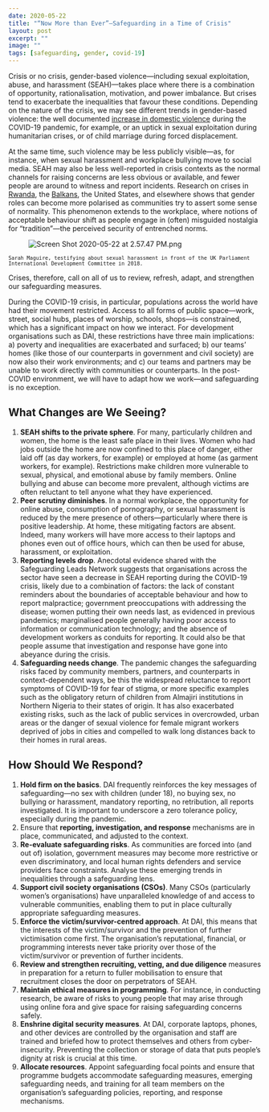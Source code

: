 ```yaml
---
date: 2020-05-22
title: "“Now More than Ever”—Safeguarding in a Time of Crisis"
layout: post
excerpt: ""
image: ""
tags: [safeguarding, gender, covid-19]
---
```

<p>Crisis or no crisis, gender-based violence—including sexual exploitation, abuse, and harassment (SEAH)—takes place where there is a combination of opportunity, rationalisation, motivation, and power imbalance. But crises tend to exacerbate the inequalities that favour these conditions. Depending on the nature of the crisis, we may see different trends in gender-based violence: the well documented <a href="https://www.cfr.org/in-brief/double-pandemic-domestic-violence-age-covid-19">increase in domestic violence</a> during the COVID-19 pandemic, for example, or an uptick in sexual exploitation during humanitarian crises, or of child marriage during forced displacement.</p><p>At the same time, such violence may be less publicly visible—as, for instance, when sexual harassment and workplace bullying move to social media. SEAH may also be less well-reported in crisis contexts as the normal channels for raising concerns are less obvious or available, and fewer people are around to witness and report incidents. Research on crises in <a href="http://centaur.reading.ac.uk/84575/1/The Masculine Logic of DDR and SSR in the Rwanda Defence Force Final Submission Version.pdf">Rwanda</a>, the <a href="https://oxfamilibrary.openrepository.com/bitstream/handle/10546/121140/bk-violence-against-women-010198-en.pdf?sequence=1&amp;isAllowed=y">Balkans</a>, the United States, and elsewhere shows that gender roles can become more polarised as communities try to assert some sense of normality. This phenomenon extends to the workplace, where notions of acceptable behaviour shift as people engage in (often) misguided nostalgia for “tradition”—the perceived security of entrenched norms.</p><figure class="kg-card kg-image-card"><img src="https://pubs.ghost.io/uploads/Screen%20Shot%202020-05-22%20at%202.57.47%20PM.png" class="kg-image" alt="Screen Shot 2020-05-22 at 2.57.47 PM.png" loading="lazy"></figure><p><code><code>Sarah Maguire, testifying about sexual harassment in front of the UK Parliament International Development Committee in 2018.</code></code></p><p>Crises, therefore, call on all of us to review, refresh, adapt, and strengthen our safeguarding measures.</p><p>During the COVID-19 crisis, in particular, populations across the world have had their movement restricted. Access to all forms of public space—work, street, social hubs, places of worship, schools, shops—is constrained, which has a significant impact on how we interact. For development organisations such as DAI, these restrictions have three main implications: a) poverty and inequalities are exacerbated and surfaced; b) our teams’ homes (like those of our counterparts in government and civil society) are now also their work environments; and c) our teams and partners may be unable to work directly with communities or counterparts. In the post-COVID environment, we will have to adapt how we work—and safeguarding is no exception.</p><h2 id="what-changes-are-we-seeing">What Changes are We Seeing?</h2><ol><li><strong>SEAH shifts to the private sphere</strong>. For many, particularly children and women, the home is the least safe place in their lives. Women who had jobs outside the home are now confined to this place of danger, either laid off (as day workers, for example) or employed at home (as garment workers, for example). Restrictions make children more vulnerable to sexual, physical, and emotional abuse by family members. Online bullying and abuse can become more prevalent, although victims are often reluctant to tell anyone what they have experienced.</li><li><strong>Peer scrutiny diminishes</strong>. In a normal workplace, the opportunity for online abuse, consumption of pornography, or sexual harassment is reduced by the mere presence of others—particularly where there is positive leadership. At home, these mitigating factors are absent. Indeed, many workers will have more access to their laptops and phones even out of office hours, which can then be used for abuse, harassment, or exploitation.</li><li><strong>Reporting levels drop</strong>. Anecdotal evidence shared with the Safeguarding Leads Network suggests that organisations across the sector have seen a decrease in SEAH reporting during the COVID-19 crisis, likely due to a combination of factors: the lack of constant reminders about the boundaries of acceptable behaviour and how to report malpractice; government preoccupations with addressing the disease; women putting their own needs last, as evidenced in previous pandemics; marginalised people generally having poor access to information or communication technology; and the absence of development workers as conduits for reporting. It could also be that people assume that investigation and response have gone into abeyance during the crisis.</li><li><strong>Safeguarding needs change</strong>. The pandemic changes the safeguarding risks faced by community members, partners, and counterparts in context-dependent ways, be this the widespread reluctance to report symptoms of COVID-19 for fear of stigma, or more specific examples such as the obligatory return of children from Almajiri institutions in Northern Nigeria to their states of origin. It has also exacerbated existing risks, such as the lack of public services in overcrowded, urban areas or the danger of sexual violence for female migrant workers deprived of jobs in cities and compelled to walk long distances back to their homes in rural areas.</li></ol><h2 id="how-should-we-respond">How Should We Respond?</h2><ol><li><strong>Hold firm on the basics</strong>. DAI frequently reinforces the key messages of safeguarding—no sex with children (under 18), no buying sex, no bullying or harassment, mandatory reporting, no retribution, all reports investigated. It is important to underscore a zero tolerance policy, especially during the pandemic.</li><li>Ensure that <strong>reporting, investigation, and response</strong> mechanisms are in place, communicated, and adjusted to the context.</li><li><strong>Re-evaluate safeguarding risks</strong>. As communities are forced into (and out of) isolation, government measures may become more restrictive or even discriminatory, and local human rights defenders and service providers face constraints. Analyse these emerging trends in inequalities through a safeguarding lens.</li><li><strong>Support civil society organisations (CSOs)</strong>. Many CSOs (particularly women’s organisations) have unparalleled knowledge of and access to vulnerable communities, enabling them to put in place culturally appropriate safeguarding measures.</li><li><strong>Enforce the victim/survivor-centred approach</strong>. At DAI, this means that the interests of the victim/survivor and the prevention of further victimisation come first. The organisation’s reputational, financial, or programming interests never take priority over those of the victim/survivor or prevention of further incidents.</li><li><strong>Review and strengthen recruiting, vetting, and due diligence</strong> measures in preparation for a return to fuller mobilisation to ensure that recruitment closes the door on perpetrators of SEAH.</li><li><strong>Maintain ethical measures in programming</strong>. For instance, in conducting research, be aware of risks to young people that may arise through using online fora and give space for raising safeguarding concerns safely.</li><li><strong>Enshrine digital security measures</strong>. At DAI, corporate laptops, phones, and other devices are controlled by the organisation and staff are trained and briefed how to protect themselves and others from cyber-insecurity. Preventing the collection or storage of data that puts people’s dignity at risk is crucial at this time.</li><li><strong>Allocate resources</strong>. Appoint safeguarding focal points and ensure that programme budgets accommodate safeguarding measures, emerging safeguarding needs, and training for all team members on the organisation’s safeguarding policies, reporting, and response mechanisms.</li></ol>
  